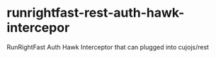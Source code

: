 runrightfast-rest-auth-hawk-intercepor
======================================

RunRightFast Auth Hawk Interceptor that can plugged into cujojs/rest

